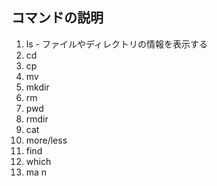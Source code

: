 ## コマンドの説明

1. ls - ファイルやディレクトリの情報を表示する
1. cd
1. cp
1. mv
1. mkdir
1. rm
1. pwd
1. rmdir
1. cat
1. more/less
1. find
1. which
1. ma n
